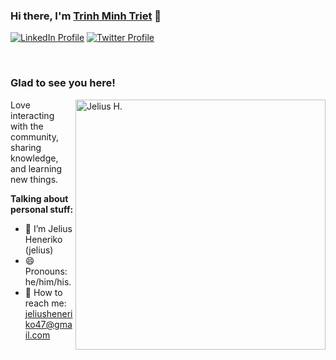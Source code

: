 ### Hi there, I'm <a href="https://trinhminhtriet.com" target="_blank" title="Trinh Minh Triet">Trinh Minh Triet</a> 👋

[![LinkedIn Profile](images/linkedin.png)](https://www.linkedin.com/in/jelius-heneriko-779557278/)
[![Twitter Profile](images/twitter.png)](https://twitter.com/jelius07)


</br>

### Glad to see you here!

<img align="right" alt="Jelius H." src="images/coding.gif" width="400" />

Love interacting with the community, sharing knowledge, and learning new things.

**Talking about personal stuff:**

- 👨 I’m Jelius Heneriko (jelius)
- 😄 Pronouns: he/him/his.
- 📧 How to reach me: jeliusheneriko47@gmail.com
  
